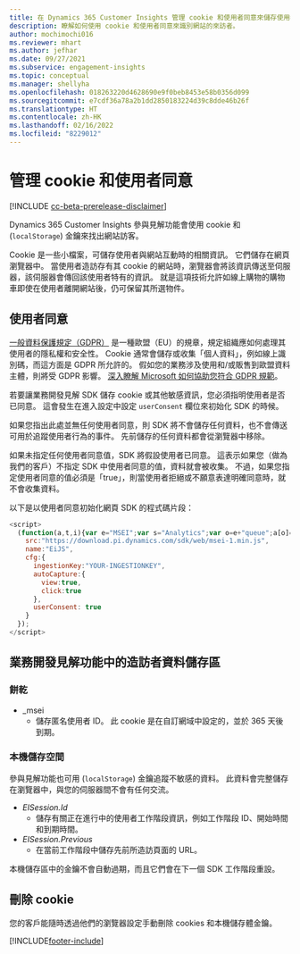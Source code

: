 ```yaml
---
title: 在 Dynamics 365 Customer Insights 管理 cookie 和使用者同意來儲存使用者資料
description: 瞭解如何使用 cookie 和使用者同意來識別網站的來訪者。
author: mochimochi016
ms.reviewer: mhart
ms.author: jefhar
ms.date: 09/27/2021
ms.subservice: engagement-insights
ms.topic: conceptual
ms.manager: shellyha
ms.openlocfilehash: 018263220d4628690e9f0beb8453e58b0356d099
ms.sourcegitcommit: e7cdf36a78a2b1dd2850183224d39c8dde46b26f
ms.translationtype: HT
ms.contentlocale: zh-HK
ms.lasthandoff: 02/16/2022
ms.locfileid: "8229012"
---
```

# <a name="manage-cookies-and-user-consent"></a>管理 cookie 和使用者同意

[!INCLUDE [cc-beta-prerelease-disclaimer](includes/cc-beta-prerelease-disclaimer.md)]

Dynamics 365 Customer Insights 參與見解功能會使用 cookie 和 (`localStorage`) 金鑰來找出網站訪客。

Cookie 是一些小檔案，可儲存使用者與網站互動時的相關資訊。 它們儲存在網頁瀏覽器中。 當使用者造訪存有其 cookie 的網站時，瀏覽器會將該資訊傳送至伺服器，該伺服器會傳回該使用者特有的資訊。 就是這項技術允許如線上購物的購物車即使在使用者離開網站後，仍可保留其所選物件。

## <a name="user-consent"></a>使用者同意

[一般資料保護規定（GDPR）](/dynamics365/get-started/gdpr/) 是一種歐盟（EU）的規章，規定組織應如何處理其使用者的隱私權和安全性。 Cookie 通常會儲存或收集「個人資料」，例如線上識別碼，而這方面是 GDPR 所允許的。 假如您的業務涉及使用和/或販售到歐盟資料主體，則將受 GDPR 影響。 [深入瞭解 Microsoft 如何協助您符合 GDPR 規範](https://www.microsoft.com/trust-center/privacy/gdpr-faqs)。

若要讓業務開發見解 SDK 儲存 cookie 或其他敏感資訊，您必須指明使用者是否已同意。 這會發生在進入設定中設定 `userConsent` 欄位來初始化 SDK 的時候。

如果您指出此處並無任何使用者同意，則 SDK 將不會儲存任何資料，也不會傳送可用於追蹤使用者行為的事件。 先前儲存的任何資料都會從瀏覽器中移除。

如果未指定任何使用者同意值，SDK 將假設使用者已同意。 這表示如果您（做為我們的客戶）不指定 SDK 中使用者同意的值，資料就會被收集。 不過，如果您指定使用者同意的值必須是「true」，則當使用者拒絕或不願意表達明確同意時，就不會收集資料。

以下是以使用者同意初始化網頁 SDK 的程式碼片段：
```js
<script>
  (function(a,t,i){var e="MSEI";var s="Analytics";var o=e+"queue";a[o]=a[o]||[];var r=a[e]||function(n){var t={};t[s]={};function e(e){while(e.length){var r=e.pop();t[s][r]=function(e){return function(){a[o].push([e,n,arguments])}}(r)}}var r="track";var i="set";e([r+"Event",r+"View",r+"Action",i+"Property",i+"User","initialize","teardown"]);return t}(i.name);var n=i.name;if(!a[e]){a[n]=r[s];a[o].push(["new",n]);setTimeout(function(){var e="script";var r=t.createElement(e);r.async=1;r.src=i.src;var n=t.getElementsByTagName(e)[0];n.parentNode.insertBefore(r,n)},1)}else{a[n]=new r[s]}if(i.user){a[n].setUser(i.user)}if(i.props){for(var c in i.props){a[n].setProperty(c,i.props[c])}}a[n].initialize(i.cfg)})(window,document,{
    src:"https://download.pi.dynamics.com/sdk/web/msei-1.min.js",
    name:"EiJS",
    cfg:{
      ingestionKey:"YOUR-INGESTIONKEY",
      autoCapture:{
        view:true,
        click:true
      },
      userConsent: true
    }
  });
</script>
```

## <a name="visitor-data-storage-in-engagement-insights-capability"></a>業務開發見解功能中的造訪者資料儲存區

### <a name="cookies"></a>餅乾

- _msei
    - 儲存匿名使用者 ID。 此 cookie 是在自訂網域中設定的，並於 365 天後到期。

### <a name="local-storage"></a>本機儲存空間

參與見解功能也可用 (`localStorage`) 金鑰追蹤不敏感的資料。 此資料會完整儲存在瀏覽器中，與您的伺服器間不會有任何交流。

- *EISession.Id*
    - 儲存有關正在進行中的使用者工作階段資訊，例如工作階段 ID、開始時間和到期時間。
- *EISession.Previous*
    - 在當前工作階段中儲存先前所造訪頁面的 URL。

本機儲存區中的金鑰不會自動過期，而且它們會在下一個 SDK 工作階段重設。

## <a name="deleting-cookies"></a>刪除 cookie

您的客戶能隨時透過他們的瀏覽器設定手動刪除 cookies 和本機儲存體金鑰。


[!INCLUDE[footer-include](../includes/footer-banner.md)]
